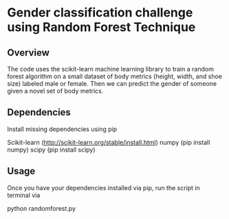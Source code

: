 # Gender classification challenge using Random Forest Technique

## Overview
The code uses the scikit-learn machine learning library to train a random forest algorithm on a small dataset of body metrics (height, width, and shoe size) labeled male or female. Then we can predict the gender of someone given a novel set of body metrics.

## Dependencies
Install missing dependencies using pip

Scikit-learn (http://scikit-learn.org/stable/install.html) numpy (pip install numpy) scipy (pip install scipy)

## Usage
Once you have your dependencies installed via pip, run the script in terminal via

python randomforest.py
